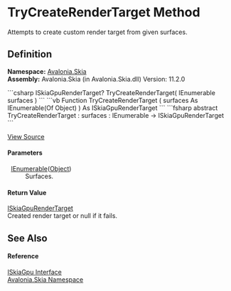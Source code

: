 # TryCreateRenderTarget Method


Attempts to create custom render target from given surfaces.



## Definition
**Namespace:** <a href="N_Avalonia_Skia">Avalonia.Skia</a>  
**Assembly:** Avalonia.Skia (in Avalonia.Skia.dll) Version: 11.2.0

<Tabs groupId="api-code-preview">
<TabItem value="csharp" label="C#">
```csharp
ISkiaGpuRenderTarget? TryCreateRenderTarget(
	IEnumerable<Object> surfaces
)
```
</TabItem>
<TabItem value="vb" label="VB">
```vb
Function TryCreateRenderTarget ( 
	surfaces As IEnumerable(Of Object)
) As ISkiaGpuRenderTarget
```
</TabItem>
<TabItem value="fsharp" label="F#">
```fsharp
abstract TryCreateRenderTarget : 
        surfaces : IEnumerable<Object> -> ISkiaGpuRenderTarget 
```
</TabItem>
</Tabs>



<a href="https://github.com/AvaloniaUI/Avalonia/tree/master/src/Skia/Avalonia.Skia/Gpu/ISkiaGpu.cs" title="View the source code">View Source</a>



#### Parameters
<dl><dt>  <a href="https://learn.microsoft.com/dotnet/api/system.collections.generic.ienumerable-1" target="_blank" rel="noopener noreferrer">IEnumerable</a>(<a href="https://learn.microsoft.com/dotnet/api/system.object" target="_blank" rel="noopener noreferrer">Object</a>)</dt><dd>Surfaces.</dd></dl>

#### Return Value
<a href="T_Avalonia_Skia_ISkiaGpuRenderTarget">ISkiaGpuRenderTarget</a>  
Created render target or null if it fails.

## See Also


#### Reference
<a href="T_Avalonia_Skia_ISkiaGpu">ISkiaGpu Interface</a>  
<a href="N_Avalonia_Skia">Avalonia.Skia Namespace</a>  
